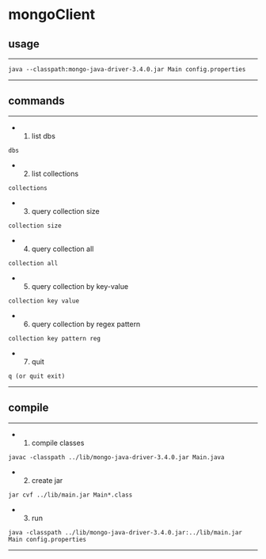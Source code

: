 # mongoClient

## usage

----------------------------------

```
java --classpath:mongo-java-driver-3.4.0.jar Main config.properties
```
----------------------------------


## commands
----------------------------------

* 1. list dbs
```
dbs
```

* 2. list collections
```
collections
```

* 3. query collection size
```
collection size
```

* 4. query collection all
```
collection all
```
 
* 5. query collection by key-value
```
collection key value
```

* 6. query collection by regex pattern
```
collection key pattern reg
```

* 7. quit
```
q (or quit exit)
```

----------------------------------


## compile
----------------------------------
* 1. compile classes
```
javac -classpath ../lib/mongo-java-driver-3.4.0.jar Main.java
```

* 2. create jar
```
jar cvf ../lib/main.jar Main*.class
```

* 3. run
```
java -classpath ../lib/mongo-java-driver-3.4.0.jar:../lib/main.jar Main config.properties
```
----------------------------------
